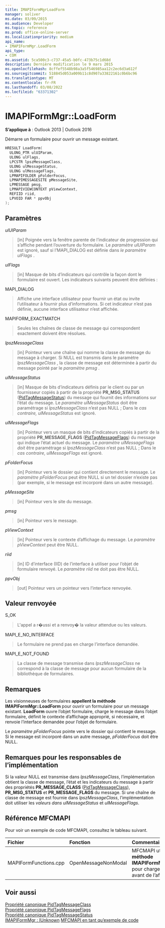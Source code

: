 ```yaml
---
title: IMAPIFormMgrLoadForm
manager: soliver
ms.date: 03/09/2015
ms.audience: Developer
ms.topic: reference
ms.prod: office-online-server
ms.localizationpriority: medium
api_name:
- IMAPIFormMgr.LoadForm
api_type:
- COM
ms.assetid: 5ca500c3-c737-45a5-b0fc-473b75c1d68d
description: Dernière modification le 9 mars 2015
ms.openlocfilehash: 8cffef5548b98a3a5f546985aa12c2ec6d3a612f
ms.sourcegitcommit: 518845d053a009b11c8d907a33822161c0b6bc96
ms.translationtype: MT
ms.contentlocale: fr-FR
ms.lasthandoff: 03/08/2022
ms.locfileid: "63371302"
---
```

# <a name="imapiformmgrloadform"></a>IMAPIFormMgr::LoadForm

**S’applique à** : Outlook 2013 | Outlook 2016
  
Démarre un formulaire pour ouvrir un message existant.
  
```cpp
HRESULT LoadForm(
  ULONG_PTR ulUIParam,
  ULONG ulFlags,
  LPCSTR lpszMessageClass,
  ULONG ulMessageStatus,
  ULONG ulMessageFlags,
  LPMAPIFOLDER pFolderFocus,
  LPMAPIMESSAGESITE pMessageSite,
  LPMESSAGE pmsg,
  LPMAPIVIEWCONTEXT pViewContext,
  REFIID riid,
  LPVOID FAR * ppvObj
);
```

## <a name="parameters"></a>Paramètres

 _ulUIParam_
  
> [in] Poignée vers la fenêtre parente de l’indicateur de progression qui s’affiche pendant l’ouverture du formulaire. Le _paramètre ulUIParam_ est ignoré, sauf si l’MAPI_DIALOG est définie dans _le paramètre ulFlags_ .

 _ulFlags_
  
> [in] Masque de bits d’indicateurs qui contrôle la façon dont le formulaire est ouvert. Les indicateurs suivants peuvent être définies :

MAPI_DIALOG
  
> Affiche une interface utilisateur pour fournir un état ou invite l’utilisateur à fournir plus d’informations. Si cet indicateur n’est pas définie, aucune interface utilisateur n’est affichée.

MAPIFORM_EXACTMATCH
  
> Seules les chaînes de classe de message qui correspondent exactement doivent être résolues.

 _lpszMessageClass_
  
> [in] Pointeur vers une chaîne qui nomme la classe de message du message à charger. Si NULL est transmis dans le paramètre _lpszMessageClass_ , la classe de message est déterminée à partir du message pointé par le _paramètre pmsg_ .

 _ulMessageStatus_
  
> [in] Masque de bits d’indicateurs définis par le client ou par un fournisseur copiés à partir de la propriété **PR_MSG_STATUS** ([PidTagMessageStatus](pidtagmessagestatus-canonical-property.md)) du message qui fournit des informations sur l’état du message. Le _paramètre ulMessageStatus_ doit être paramétrage si _lpszMessageClass_ n’est pas NULL ; Dans le _cas contraire, ulMessageStatus_ est ignoré.

 _ulMessageFlags_
  
> [in] Pointeur vers un masque de bits d’indicateurs copiés à partir de la propriété **PR_MESSAGE_FLAGS** ([PidTagMessageFlags](pidtagmessageflags-canonical-property.md)) du message qui indique l’état actuel du message. Le _paramètre ulMessageFlags doit_ être paramétrage si _lpszMessageClass_ n’est pas NULL ; Dans le _cas contraire, ulMessageFlags_ est ignoré.

 _pFolderFocus_
  
> [in] Pointeur vers le dossier qui contient directement le message. Le _paramètre pFolderFocus_ peut être NULL si un tel dossier n’existe pas (par exemple, si le message est incorporé dans un autre message).

 _pMessageSite_
  
> [in] Pointeur vers le site du message.

 _pmsg_
  
> [in] Pointeur vers le message.

 _pViewContext_
  
> [in] Pointeur vers le contexte d’affichage du message. Le _paramètre pViewContext_ peut être NULL.

 _riid_
  
> [in] ID d’interface (IID) de l’interface à utiliser pour l’objet de formulaire renvoyé. Le _paramètre riid_ ne doit pas être NULL.

 _ppvObj_
  
> [out] Pointeur vers un pointeur vers l’interface renvoyée.

## <a name="return-value"></a>Valeur renvoyée

S_OK
  
> L'appel a r�ussi et a renvoy� la valeur attendue ou les valeurs.

MAPI_E_NO_INTERFACE
  
> Le formulaire ne prend pas en charge l’interface demandée.

MAPI_E_NOT_FOUND
  
> La classe de message transmise dans _lpszMessageClass_ ne correspond à la classe de message pour aucun formulaire de la bibliothèque de formulaires.

## <a name="remarks"></a>Remarques

Les visionneuses de formulaires **appellent la méthode IMAPIFormMgr::LoadForm** pour ouvrir un formulaire pour un message existant. **LoadForm** ouvre l’objet formulaire, charge le message dans l’objet formulaire, définit le contexte d’affichage approprié, si nécessaire, et renvoie l’interface demandée pour l’objet de formulaire.
  
Le _paramètre pFolderFocus_ pointe vers le dossier qui contient le message. Si le message est incorporé dans un autre message, _pFolderFocus_ doit être NULL.
  
## <a name="notes-to-implementers"></a>Remarques pour les responsables de l’implémentation

Si la valeur NULL est transmise dans _lpszMessageClass_, l’implémentation obtient la classe de message, l’état et les indicateurs du message à partir des propriétés **PR_MESSAGE_CLASS** ([PidTagMessageClass](pidtagmessageclass-canonical-property.md)), **PR_MSG_STATUS** et **PR_MESSAGE_FLAGS** du message. Si une chaîne de classe de message est fournie dans _lpszMessageClass_, l’implémentation doit utiliser les _valeurs dans ulMessageStatus_ et _ulMessageFlags_.
  
## <a name="mfcmapi-reference"></a>Référence MFCMAPI

Pour voir un exemple de code MFCMAPI, consultez le tableau suivant.
  
|**Fichier**|**Fonction**|**Commentaire**|
|:-----|:-----|:-----|
|MAPIFormFunctions.cpp  <br/> |OpenMessageNonModal  <br/> |MFCMAPI utilise la **méthode IMAPIFormMgr::LoadForm** pour charger un formulaire avant de l’afficher. |

## <a name="see-also"></a>Voir aussi

[Propriété canonique PidTagMessageClass](pidtagmessageclass-canonical-property.md)  
[Propriété canonique PidTagMessageFlags](pidtagmessageflags-canonical-property.md)  
[Propriété canonique PidTagMessageStatus](pidtagmessagestatus-canonical-property.md)  
[IMAPIFormMgr : IUnknown](imapiformmgriunknown.md)
 [MFCMAPI en tant qu’exemple de code](mfcmapi-as-a-code-sample.md)

